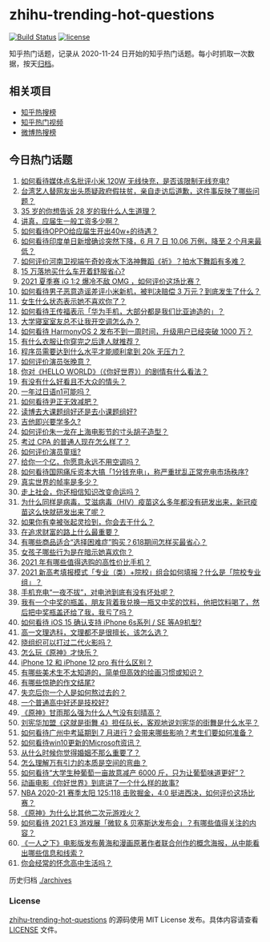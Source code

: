 # zhihu-trending-hot-questions

[![Build Status](https://github.com/justjavac/zhihu-trending-hot-questions/workflows/ci/badge.svg?branch=master)](https://github.com/justjavac/zhihu-trending-hot-questions/actions)
[![license](https://img.shields.io/github/license/justjavac/zhihu-trending-hot-questions)](https://github.com/justjavac/zhihu-trending-hot-questions/blob/master/LICENSE)

知乎热门话题，记录从 2020-11-24 日开始的知乎热门话题。每小时抓取一次数据，按天[归档](./archives)。

## 相关项目

- [知乎热搜榜](https://github.com/justjavac/zhihu-trending-top-search)
- [知乎热门视频](https://github.com/justjavac/zhihu-trending-hot-video)
- [微博热搜榜](https://github.com/justjavac/weibo-trending-hot-search)

## 今日热门话题

<!-- BEGIN -->
<!-- 最后更新时间 Tue Jun 15 2021 01:20:54 GMT+0800 (China Standard Time) -->

1. [如何看待媒体点名批评小米 120W 无线快充，是否该限制无线充电?](https://www.zhihu.com/question/464750035)
2. [台湾艺人替网友出头质疑政府假扶贫，亲自走访后道歉，这件事反映了哪些问题？](https://www.zhihu.com/question/464604915)
3. [35 岁的你想告诉 28 岁的我什么人生道理？](https://www.zhihu.com/question/345832687)
4. [讲真，应届生一般工资多少啊？](https://www.zhihu.com/question/58570383)
5. [如何看待OPPO给应届生开出40w+的待遇？](https://www.zhihu.com/question/420016446)
6. [如何看待印度单日新增确诊突然下降，6 月 7 日 10.06 万例，降至 2
   个月来最低？](https://www.zhihu.com/question/464053148)
7. [如何评价河南卫视端午奇妙夜水下洛神舞蹈《祈》？拍水下舞蹈有多难？](https://www.zhihu.com/question/464684523)
8. [15 万落地买什么车开着舒服省心?](https://www.zhihu.com/question/441839447)
9. [2021 夏季赛 iG 1:2 爆冷不敌 OMG
   ，如何评价这场比赛？](https://www.zhihu.com/question/464979853)
10. [如何看待男子恶意造谣差评小米新机，被判决赔偿 3
    万元？到底发生了什么？](https://www.zhihu.com/question/464106592)
11. [女生什么状态表示她不喜欢你了？](https://www.zhihu.com/question/302142050)
12. [如何看待王传福表示「华为手机，大部分都是我们比亚迪造的」？](https://www.zhihu.com/question/464283085)
13. [大学寝室室友总不让我开空调怎么办？](https://www.zhihu.com/question/38044867)
14. [如何看待 HarmonyOS 2 发布不到一周时间，升级用户已经突破 1000
    万？](https://www.zhihu.com/question/464105336)
15. [有什么衣服让你穿完之后逢人就推荐？](https://www.zhihu.com/question/368860490)
16. [程序员需要达到什么水平才能顺利拿到 20k 无压力？](https://www.zhihu.com/question/47597895)
17. [如何评价演员张晚意？](https://www.zhihu.com/question/460146061)
18. [你对《HELLO WORLD》（《你好世界》）的剧情有什么看法？](https://www.zhihu.com/question/464560889)
19. [有没有什么好看且不大众的情头？](https://www.zhihu.com/question/412162154)
20. [一年过日语n1可能吗？](https://www.zhihu.com/question/48377443)
21. [如何看待尹正无效减肥？](https://www.zhihu.com/question/464743137)
22. [读博去大课题组好还是去小课题组好?](https://www.zhihu.com/question/463038422)
23. [吉他即兴要学多久?](https://www.zhihu.com/question/437516695)
24. [如何评价朱一龙在上海电影节的寸头胡子造型？](https://www.zhihu.com/question/464613394)
25. [考过 CPA 的普通人现在怎么样了？](https://www.zhihu.com/question/406026927)
26. [如何评价演员童瑶?](https://www.zhihu.com/question/374564039)
27. [给你一个亿，你愿意永远不用空调吗？](https://www.zhihu.com/question/461752259)
28. [如何看待国网痛斥资本大搞「1分钱充电」，称严重扰乱正常充电市场秩序?](https://www.zhihu.com/question/464766118)
29. [真实世界的帧率是多少？](https://www.zhihu.com/question/463432278)
30. [走上社会，你还相信知识改变命运吗？](https://www.zhihu.com/question/463697639)
31. [为什么同样是病毒，艾滋病毒（HIV）疫苗这么多年都没有研发出来，新冠疫苗这么快就研发出来了呢？](https://www.zhihu.com/question/464293186)
32. [如果你有幸被张起灵捡到，你会去干什么？](https://www.zhihu.com/question/451135363)
33. [在追求财富的路上什么最重要？](https://www.zhihu.com/question/458500163)
34. [有哪些商品适合“选择困难症”购买？618期间怎样买最省心？](https://www.zhihu.com/question/464799772)
35. [女孩子哪些行为是在暗示她喜欢你？](https://www.zhihu.com/question/457449556)
36. [2021 年有哪些值得选购的高性价比手机？](https://www.zhihu.com/question/445602881)
37. [2021
    新高考填报模式「专业（类）+院校」组合如何填报？什么是「院校专业组」？](https://www.zhihu.com/question/445687781)
38. [手机充电“一夜不拔”，对电池到底有没有坏处呢？](https://www.zhihu.com/question/351666337)
39. [我有一个中奖的瓶盖，朋友背着我兑换一瓶又中奖的饮料，他把饮料喝了，然后把中奖瓶盖还给了我，我亏了吗？](https://www.zhihu.com/question/459981000)
40. [如何看待 iOS 15 确认支持 iPhone 6s系列 / SE
    等A9机型?](https://www.zhihu.com/question/463795738)
41. [高一文理选科，文理都不是很擅长，该怎么选？](https://www.zhihu.com/question/463506260)
42. [晓组织可以打过二代火影吗？](https://www.zhihu.com/question/462986796)
43. [怎么玩《原神》才快乐？](https://www.zhihu.com/question/458800508)
44. [iPhone 12 和 iPhone 12 pro 有什么区别？](https://www.zhihu.com/question/425539076)
45. [有哪些美术生不太知道的，简单但高效的绘画习惯或知识？](https://www.zhihu.com/question/291527457)
46. [有哪些惊艳的作文结尾?](https://www.zhihu.com/question/369181074)
47. [失恋后你一个人是如何熬过去的？](https://www.zhihu.com/question/337271526)
48. [一个普通高中好还是技校好?](https://www.zhihu.com/question/463491459)
49. [《原神》甘雨那么强为什么人气没有刻晴高？](https://www.zhihu.com/question/464391717)
50. [刘宪华加盟《这就是街舞
    4》担任队长，客观地说刘宪华的街舞是什么水平？](https://www.zhihu.com/question/464486529)
51. [如何看待广州中考延期到 7
    月进行？会带来哪些影响？考生们要如何准备？](https://www.zhihu.com/question/464957932)
52. [如何看待win10更新的Microsoft资讯？](https://www.zhihu.com/question/464120290)
53. [从什么时候你觉得婚姻不那么重要了？](https://www.zhihu.com/question/454383382)
54. [怎么理解万有引力的本质是空间的弯曲？](https://www.zhihu.com/question/330796123)
55. [如何看待“大学生种葡萄一亩故意减产 6000
    斤，只为让葡萄味道更好”？](https://www.zhihu.com/question/464455061)
56. [动画电影《你好世界》到底讲了一个什么样的故事?](https://www.zhihu.com/question/464262833)
57. [NBA 2020-21 赛季太阳 125:118 击败掘金，4:0
    挺进西决，如何评价这场比赛？](https://www.zhihu.com/question/464894466)
58. [《原神》为什么比其他二次元游戏火？](https://www.zhihu.com/question/463779591)
59. [如何看待 2021 E3 游戏展「微软 &
    贝塞斯达发布会」？有哪些值得关注的内容？](https://www.zhihu.com/question/464870968)
60. [《一人之下》电影版发布黄海和漫画原著作者联合创作的概念海报，从中能看出哪些信息和线索？](https://www.zhihu.com/question/464799145)
61. [你会经常的怀念高中生活吗？](https://www.zhihu.com/question/430748904)

<!-- END -->

历史归档 [./archives](./archives)

### License

[zhihu-trending-hot-questions](https://github.com/justjavac/zhihu-trending-hot-questions)
的源码使用 MIT License 发布。具体内容请查看 [LICENSE](./LICENSE) 文件。

